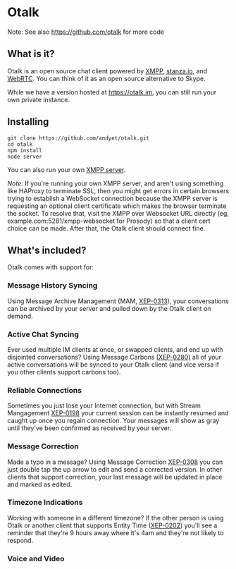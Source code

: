 # Otalk

Note: See also https://github.com/otalk for more code

## What is it?
Otalk is an open source chat client powered by [XMPP](http://xmpp.org), [stanza.io](https://github.com/legastero/stanza.io), and [WebRTC](http://webrtc.org). You can think of it as an open source alternative to Skype.

While we have a version hosted at https://otalk.im, you can still run your own private instance.

## Installing

    git clone https://github.com/andyet/otalk.git
    cd otalk
    npm install
    node server

You can also run your own [XMPP server](https://github.com/andyet/otalk-server).

*Note:* If you're running your own XMPP server, and aren't using something like HAProxy to terminate SSL, then you might get errors in certain browsers trying to establish a WebSocket connection because the XMPP server is requesting an optional client certificate which makes the browser terminate the socket. To resolve that, visit the XMPP over Websocket URL directly (eg, example.com:5281/xmpp-websocket for Prosody) so that a client cert choice can be made. After that, the Otalk client should connect fine.

## What's included?

Otalk comes with support for:

### Message History Syncing

Using Message Archive Management (MAM, [XEP-0313](http://xmpp.org/extension/xep-0313.html)), your conversations can be archived by your server and pulled down by the Otalk client on demand.

### Active Chat Syncing

Ever used multiple IM clients at once, or swapped clients, and end up with disjointed conversations? Using Message Carbons [(XEP-0280)](http://xmpp.org/extensions/xep-0280.html) all of your active conversations will be synced to your Otalk client (and vice versa if you other clients support carbons too).

### Reliable Connections

Sometimes you just lose your Internet connection, but with Stream Mangagement [XEP-0198](http://xmpp.org/extensions/xep-0198.html) your current session can be instantly resumed and caught up once you regain connection. Your messages will show as gray until they've been confirmed as received by your server.

### Message Correction

Made a typo in a message? Using Message Correction [XEP-0308](http://xmpp.org/extensions/xep-0308.html) you can just double tap the up arrow to edit and send a corrected version. In other clients that support correction, your last message will be updated in place and marked as edited.

### Timezone Indications

Working with someone in a different timezone? If the other person is using Otalk or another client that supports Entity Time ([XEP-0202](http://xmpp.org/extensions/xep-0202.html)) you'll see a reminder that they're 9 hours away where it's 4am and they're not likely to respond.

### Voice and Video
